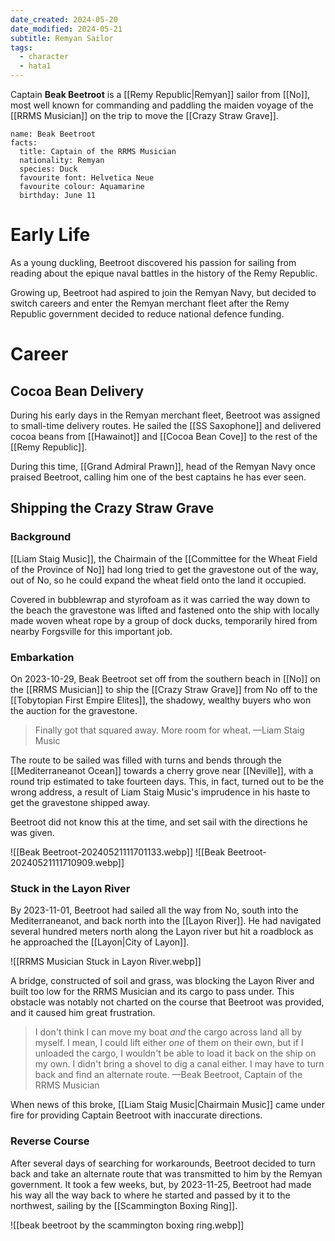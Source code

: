 ```yaml
---
date_created: 2024-05-20
date_modified: 2024-05-21
subtitle: Remyan Sailor
tags:
  - character
  - hata1
---
```


Captain **Beak Beetroot** is a [[Remy Republic|Remyan]] sailor from [[No]], most well known for commanding and paddling the maiden voyage of the [[RRMS Musician]] on the trip to move the [[Crazy Straw Grave]].

```infobox-character
name: Beak Beetroot
facts:
  title: Captain of the RRMS Musician
  nationality: Remyan
  species: Duck
  favourite font: Helvetica Neue
  favourite colour: Aquamarine
  birthday: June 11
```

# Early Life

As a young duckling, Beetroot discovered his passion for sailing from reading about the epique naval battles in the history of the Remy Republic.

Growing up, Beetroot had aspired to join the Remyan Navy, but decided to switch careers and enter the Remyan merchant fleet after the Remy Republic government decided to reduce national defence funding.

# Career

## Cocoa Bean Delivery

During his early days in the Remyan merchant fleet, Beetroot was assigned to small-time delivery routes. He sailed the [[SS Saxophone]] and delivered cocoa beans from [[Hawainot]] and [[Cocoa Bean Cove]] to the rest of the [[Remy Republic]].

During this time, [[Grand Admiral Prawn]], head of the Remyan Navy once praised Beetroot, calling him one of the best captains he has ever seen.

## Shipping the Crazy Straw Grave

### Background

[[Liam Staig Music]], the Chairmain of the [[Committee for the Wheat Field of the Province of No]] had long tried to get the gravestone out of the way, out of No, so he could expand the wheat field onto the land it occupied.

Covered in bubblewrap and styrofoam as it was carried the way down to the beach the gravestone was lifted and fastened onto the ship with locally made woven wheat rope by a group of dock ducks, temporarily hired from nearby Forgsville for this important job.

### Embarkation

On 2023-10-29, Beak Beetroot set off from the southern beach in [[No]] on the [[RRMS Musician]] to ship the [[Crazy Straw Grave]] from No off to the [[Tobytopian First Empire Elites]], the shadowy, wealthy buyers who won the auction for the gravestone.

> Finally got that squared away. More room for wheat.
> —Liam Staig Music

The route to be sailed was filled with turns and bends through the [[Mediterraneanot Ocean]] towards a cherry grove near [[Neville]], with a round trip estimated to take fourteen days. This, in fact, turned out to be the wrong address, a result of Liam Staig Music's imprudence in his haste to get the gravestone shipped away.

Beetroot did not know this at the time, and set sail with the directions he was given.

![[Beak Beetroot-20240521111701133.webp]]
![[Beak Beetroot-20240521111710909.webp]]

### Stuck in the Layon River

By 2023-11-01, Beetroot had sailed all the way from No, south into the Mediterraneanot, and back north into the [[Layon River]]. He had navigated several hundred meters north along the Layon river but hit a roadblock as he approached the [[Layon|City of Layon]].

![[RRMS Musician Stuck in Layon River.webp]]

A bridge, constructed of soil and grass, was blocking the Layon River and built too low for the RRMS Musician and its cargo to pass under. This obstacle was notably not charted on the course that Beetroot was provided, and it caused him great frustration.

> I don't think I can move my boat _and_ the cargo across land all by myself. I mean, I could lift either _one_ of them on their own, but if I unloaded the cargo, I wouldn't be able to load it back on the ship on my own. I didn't bring a shovel to dig a canal either. I may have to turn back and find an alternate route.
> —Beak Beetroot, Captain of the RRMS Musician

When news of this broke, [[Liam Staig Music|Chairmain Music]] came under fire for providing Captain Beetroot with inaccurate directions.

### Reverse Course

After several days of searching for workarounds, Beetroot decided to turn back and take an alternate route that was transmitted to him by the Remyan government. It took a few weeks, but, by 2023-11-25, Beetroot had made his way all the way back to where he started and passed by it to the northwest, sailing by the [[Scammington Boxing Ring]].

![[beak beetroot by the scammington boxing ring.webp]]

